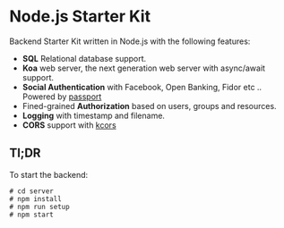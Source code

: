 # Node.js Starter Kit

Backend Starter Kit written in Node.js with the following features:

- **SQL** Relational database support.
- **Koa** web server, the next generation web server with async/await support.
- **Social Authentication** with Facebook, Open Banking, Fidor etc .. Powered by [passport](http://passportjs.org/)
- Fined-grained **Authorization** based on users, groups and resources.
- **Logging** with timestamp and filename.
- **CORS** support with [kcors](https://github.com/koajs/cors)

## Tl;DR

To start the backend:

    # cd server
    # npm install
    # npm run setup
    # npm start
